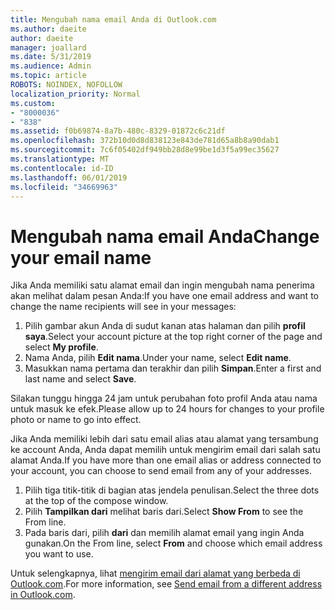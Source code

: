 ```yaml
---
title: Mengubah nama email Anda di Outlook.com
ms.author: daeite
author: daeite
manager: joallard
ms.date: 5/31/2019
ms.audience: Admin
ms.topic: article
ROBOTS: NOINDEX, NOFOLLOW
localization_priority: Normal
ms.custom:
- "8000036"
- "838"
ms.assetid: f0b69874-8a7b-480c-8329-01872c6c21df
ms.openlocfilehash: 372b10d0d8d838123e843de781d65a8b8a90dab1
ms.sourcegitcommit: 7c6f05402df949bb28d8e99be1d3f5a99ec35627
ms.translationtype: MT
ms.contentlocale: id-ID
ms.lasthandoff: 06/01/2019
ms.locfileid: "34669963"
---
```

# <a name="change-your-email-name"></a><span data-ttu-id="64733-102">Mengubah nama email Anda</span><span class="sxs-lookup"><span data-stu-id="64733-102">Change your email name</span></span>

<span data-ttu-id="64733-103">Jika Anda memiliki satu alamat email dan ingin mengubah nama penerima akan melihat dalam pesan Anda:</span><span class="sxs-lookup"><span data-stu-id="64733-103">If you have one email address and want to change the name recipients will see in your messages:</span></span>
  
1. <span data-ttu-id="64733-104">Pilih gambar akun Anda di sudut kanan atas halaman dan pilih **profil saya**.</span><span class="sxs-lookup"><span data-stu-id="64733-104">Select your account picture at the top right corner of the page and select **My profile**.</span></span>
1. <span data-ttu-id="64733-105">Nama Anda, pilih **Edit nama**.</span><span class="sxs-lookup"><span data-stu-id="64733-105">Under your name, select **Edit name**.</span></span>
1. <span data-ttu-id="64733-106">Masukkan nama pertama dan terakhir dan pilih **Simpan**.</span><span class="sxs-lookup"><span data-stu-id="64733-106">Enter a first and last name and select **Save**.</span></span>

<span data-ttu-id="64733-107">Silakan tunggu hingga 24 jam untuk perubahan foto profil Anda atau nama untuk masuk ke efek.</span><span class="sxs-lookup"><span data-stu-id="64733-107">Please allow up to 24 hours for changes to your profile photo or name to go into effect.</span></span>
  
<span data-ttu-id="64733-108">Jika Anda memiliki lebih dari satu email alias atau alamat yang tersambung ke account Anda, Anda dapat memilih untuk mengirim email dari salah satu alamat Anda.</span><span class="sxs-lookup"><span data-stu-id="64733-108">If you have more than one email alias or address connected to your account, you can choose to send email from any of your addresses.</span></span>
  
1. <span data-ttu-id="64733-109">Pilih tiga titik-titik di bagian atas jendela penulisan.</span><span class="sxs-lookup"><span data-stu-id="64733-109">Select the three dots at the top of the compose window.</span></span>
1. <span data-ttu-id="64733-110">Pilih **Tampilkan dari** melihat baris dari.</span><span class="sxs-lookup"><span data-stu-id="64733-110">Select **Show From** to see the From line.</span></span>
1. <span data-ttu-id="64733-111">Pada baris dari, pilih **dari** dan memilih alamat email yang ingin Anda gunakan.</span><span class="sxs-lookup"><span data-stu-id="64733-111">On the From line, select **From** and choose which email address you want to use.</span></span>

<span data-ttu-id="64733-112">Untuk selengkapnya, lihat [mengirim email dari alamat yang berbeda di Outlook.com](https://go.microsoft.com/fwlink/p/?linkid=2001701&amp;clcid=0x409).</span><span class="sxs-lookup"><span data-stu-id="64733-112">For more information, see [Send email from a different address in Outlook.com](https://go.microsoft.com/fwlink/p/?linkid=2001701&amp;clcid=0x409).</span></span>